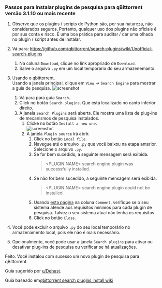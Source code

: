 ### Passos para instalar plugins de pesquisa para qBittorrent versão 3.1.10 ou mais recente

1. Observe que os plugins / scripts de Python são, por sua natureza, não considerados seguros. Portanto, qualquer uso dos plugins não oficiais é por sua conta e risco. É uma boa prática para auditar / dar uma olhada no plugin / script antes de instalar.

2. Vá para: https://github.com/qbittorrent/search-plugins/wiki/Unofficial-search-plugins  

     1. Na coluna `Download`, clique no link apropriado de `Download`.  
     2. Salve o arquivo `.py` em um local temporário do seu armazenemanto. 

3. Usando o qbittorrent.  
     Usando a janela principal, clique em `View` -> `Search Engine` para mostrar a guia de pesquisa. 
     ![screenshot](https://user-images.githubusercontent.com/14078661/51446055-a4431080-1cf3-11e9-8180-1994bdcbb672.png)
     1. Vá para para guia `Search`. 
     2. Click no botão `Search plugins`. Que está localizado no canto inferior direito.
     3. A janela `Search Plugins` será aberta.  Ele mostra uma lista de plug-ins de mecanismos de pesquisa instalados.
          1. Clicke no botão  `Install a new one`. <br>
             ![screenshot](https://user-images.githubusercontent.com/14078661/51446120-bf625000-1cf4-11e9-98e1-b7e8b771c457.png)
          2. A janela `Plugin source` irá abrir. 
               1. Click no botão `Local file`. 
               2. Navegue até o arquivo `.py` que você baixou na etapa anterior.  Selecione o arquivo `.py`.
               3. Se for bem sucedido, a seguinte mensagem será exibida.
                     > <PLUGIN.NAME> search engine plugin was successfully installed.
               4. Se não for bem sucedido, a seguinte mensagem será exibida.
                     > <PLUGIN.NAME> search engine plugin could not be installed.
               5. Usando [esta página](https://github.com/qbittorrent/search-plugins/wiki/Unofficial-search-plugins) na coluna `Comment`, verifique se o seu sistema atende aos requisitos mínimos para cada plugin de pesquisa.  Talvez o seu sistema atual não tenha os requisitos.
                6. Click no botão `Close`. 
4. Você pode excluir o arquivo `.py` do seu local temporário no armazenamento local, pois ele não é mais necessário.
5. Opcionalmente, você pode usar a janela `Search plugins` para ativar ou desativar plug-ins de pesquisa ou verificar se há atualizações.

Feito.  Você instalou com sucesso um novo plugin de pesquisa para qBittorrent.

Guia sugerido por [u/Dehast](https://www.reddit.com/u/Dehast).

Guia baseado em[qbittorrent search plugins install wiki](https://github.com/qbittorrent/search-plugins/wiki/Install-search-plugins)